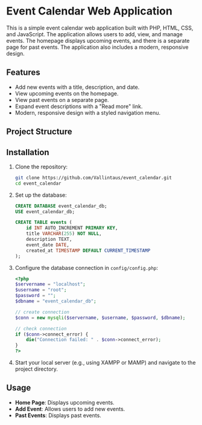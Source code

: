 # Event Calendar Web Application

This is a simple event calendar web application built with PHP, HTML, CSS, and JavaScript. The application allows users to add, view, and manage events. The homepage displays upcoming events, and there is a separate page for past events. The application also includes a modern, responsive design.

## Features

- Add new events with a title, description, and date.
- View upcoming events on the homepage.
- View past events on a separate page.
- Expand event descriptions with a "Read more" link.
- Modern, responsive design with a styled navigation menu.

## Project Structure


## Installation

1. Clone the repository:
    ```sh
    git clone https://github.com/Vallintaus/event_calendar.git
    cd event_calendar
    ```

2. Set up the database:
    ```sql
    CREATE DATABASE event_calendar_db;
    USE event_calendar_db;

    CREATE TABLE events (
        id INT AUTO_INCREMENT PRIMARY KEY,
        title VARCHAR(255) NOT NULL,
        description TEXT,
        event_date DATE,
        created_at TIMESTAMP DEFAULT CURRENT_TIMESTAMP
    );
    ```

3. Configure the database connection in `config/config.php`:
    ```php
    <?php 
    $servername = "localhost";
    $username = "root";
    $password = "";
    $dbname = "event_calendar_db";

    // create connection
    $conn = new mysqli($servername, $username, $password, $dbname);

    // check connection
    if ($conn->connect_error) {
        die("Connection failed: " . $conn->connect_error);
    }
    ?>
    ```

4. Start your local server (e.g., using XAMPP or MAMP) and navigate to the project directory.

## Usage

- **Home Page**: Displays upcoming events.
- **Add Event**: Allows users to add new events.
- **Past Events**: Displays past events.

